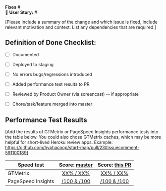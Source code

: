**Fixes** #  
:balloon: **User Story:** #  

[Please include a summary of the change and which issue is fixed, include relevant motivation and context. List any dependencies that are required.]


## Definition of Done Checklist:

- [ ] Documented
- [ ] Deployed to staging
- [ ] No errors bugs/regressions introduced
- [ ] Added performance test results to PR
- [ ] Reviewed by Product Owner (via screencast) -- if appropriate
- [ ] Chore/task/feature merged into master 


## Performance Test Results

[Add the results of GTMetrix or PageSpeed Insights performance tests into the table below. You could also chose GTMetrix caches, which may be more helpful for short-lived Heroku review apps. Example:
https://github.com/hyphacoop/start-map/pull/23#issuecomment-591100189]

| Speed test | Score: [master][master] | Score: [this PR][pr] |
|----|:----:|:-----:|
| GTMetrix | [XX% / XX%][gtmetrix-master] | [XX% / XX%][gtmetrix-pr]
| PageSpeed Insights | [/100 & /100][pagespeed-master] | [/100 & /100][pagespeed-pr]


   [master]: https://streetartto.herokuapp.com/
   [pr]: #
   [gtmetrix-master]: https://gtmetrix.com/reports/
   [gtmetrix-pr]: https://gtmetrix.com/reports/
   [pagespeed-master]: https://developers.google.com/speed/pagespeed/insights/
   [pagespeed-pr]: https://developers.google.com/speed/pagespeed/insights/
